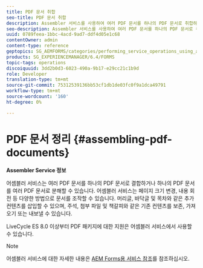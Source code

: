 ```yaml
---
title: PDF 문서 취합
seo-title: PDF 문서 취합
description: Assembler 서비스를 사용하여 여러 PDF 문서를 하나의 PDF 문서로 취합하거나 하나의 PDF 문서를 여러 PDF 문서로 결합할 수 있습니다.
seo-description: Assembler 서비스를 사용하여 여러 PDF 문서를 하나의 PDF 문서로 취합하거나 하나의 PDF 문서를 여러 PDF 문서로 결합할 수 있습니다.
uuid: 0789feea-1bbc-4acd-9ad7-ddf4d05e1c68
contentOwner: admin
content-type: reference
geptopics: SG_AEMFORMS/categories/performing_service_operations_using_apis
products: SG_EXPERIENCEMANAGER/6.4/FORMS
topic-tags: operations
discoiquuid: 3dd2b0d3-6023-490a-9b17-e29cc21c1b9d
role: Developer
translation-type: tm+mt
source-git-commit: 75312539136bb53cf1db1de03fc0f9a1dca49791
workflow-type: tm+mt
source-wordcount: '160'
ht-degree: 0%

---
```



# PDF 문서 정리 {#assembling-pdf-documents}

**Assembler Service 정보**

어셈블러 서비스는 여러 PDF 문서를 하나의 PDF 문서로 결합하거나 하나의 PDF 문서를 여러 PDF 문서로 분해할 수 있습니다. 어셈블러 서비스는 페이지 크기 변경, 내용 회전 등 다양한 방법으로 문서를 조작할 수 있습니다. 머리글, 바닥글 및 목차와 같은 추가 컨텐츠를 삽입할 수 있으며, 주석, 첨부 파일 및 책갈피와 같은 기존 컨텐츠를 보존, 가져오기 또는 내보낼 수 있습니다.

LiveCycle ES 8.0 이상부터 PDF 패키지에 대한 지원은 어셈블러 서비스에서 사용할 수 있습니다.

>[!NOTE]
>
>어셈블러 서비스에 대한 자세한 내용은 [AEM Forms용 서비스 참조](https://www.adobe.com/go/learn_aemforms_services_63)를 참조하십시오.

